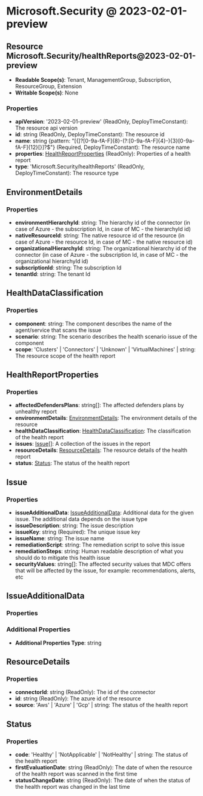 # Microsoft.Security @ 2023-02-01-preview

## Resource Microsoft.Security/healthReports@2023-02-01-preview
* **Readable Scope(s)**: Tenant, ManagementGroup, Subscription, ResourceGroup, Extension
* **Writable Scope(s)**: None
### Properties
* **apiVersion**: '2023-02-01-preview' (ReadOnly, DeployTimeConstant): The resource api version
* **id**: string (ReadOnly, DeployTimeConstant): The resource id
* **name**: string {pattern: "[{]?[0-9a-fA-F]{8}-(?:[0-9a-fA-F]{4}-){3}[0-9a-fA-F]{12}[}]?$"} (Required, DeployTimeConstant): The resource name
* **properties**: [HealthReportProperties](#healthreportproperties) (ReadOnly): Properties of a health report
* **type**: 'Microsoft.Security/healthReports' (ReadOnly, DeployTimeConstant): The resource type

## EnvironmentDetails
### Properties
* **environmentHierarchyId**: string: The hierarchy id of the connector (in case of Azure - the subscription Id, in case of MC - the hierarchyId id)
* **nativeResourceId**: string: The native resource id of the resource (in case of Azure - the resource Id, in case of MC - the native resource id)
* **organizationalHierarchyId**: string: The organizational hierarchy id of the connector (in case of Azure - the subscription Id, in case of MC - the organizational hierarchyId id)
* **subscriptionId**: string: The subscription Id
* **tenantId**: string: The tenant Id

## HealthDataClassification
### Properties
* **component**: string: The component describes the name of the agent/service that scans the issue
* **scenario**: string: The scenario describes the health scenario issue of the component
* **scope**: 'Clusters' | 'Connectors' | 'Unknown' | 'VirtualMachines' | string: The resource scope of the health report

## HealthReportProperties
### Properties
* **affectedDefendersPlans**: string[]: The affected defenders plans by unhealthy report
* **environmentDetails**: [EnvironmentDetails](#environmentdetails): The environment details of the resource
* **healthDataClassification**: [HealthDataClassification](#healthdataclassification): The classification of the health report
* **issues**: [Issue](#issue)[]: A collection of the issues in the report
* **resourceDetails**: [ResourceDetails](#resourcedetails): The resource details of the health report
* **status**: [Status](#status): The status of the health report

## Issue
### Properties
* **issueAdditionalData**: [IssueAdditionalData](#issueadditionaldata): Additional data for the given issue. The additional data depends on the issue type
* **issueDescription**: string: The issue description
* **issueKey**: string (Required): The unique issue key
* **issueName**: string: The issue name
* **remediationScript**: string: The remediation script to solve this issue
* **remediationSteps**: string: Human readable description of what you should do to mitigate this health issue
* **securityValues**: string[]: The affected security values that MDC offers that will be affected by the issue, for example: recommendations, alerts, etc

## IssueAdditionalData
### Properties
### Additional Properties
* **Additional Properties Type**: string

## ResourceDetails
### Properties
* **connectorId**: string (ReadOnly): The id of the connector
* **id**: string (ReadOnly): The azure id of the resource
* **source**: 'Aws' | 'Azure' | 'Gcp' | string: The status of the health report

## Status
### Properties
* **code**: 'Healthy' | 'NotApplicable' | 'NotHealthy' | string: The status of the health report
* **firstEvaluationDate**: string (ReadOnly): The date of when the resource of the health report was scanned in the first time
* **statusChangeDate**: string (ReadOnly): The date of when the status of the health report was changed in the last time


